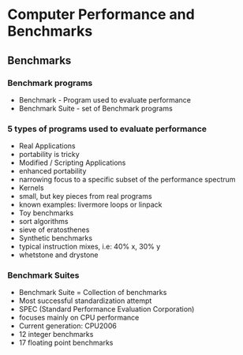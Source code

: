 # Computer Performance and Benchmarks

## Benchmarks

### Benchmark programs

* Benchmark - Program used to evaluate performance
* Benchmark Suite - set of Benchmark programs

### 5 types of programs used to evaluate performance

* Real Applications
 * portability is tricky 
* Modified / Scripting Applications
 * enhanced portability
 * narrowing focus to a specific subset of the performance spectrum
* Kernels
 * small, but key pieces from real programs
 * known examples: livermore loops or linpack
* Toy benchmarks
 * sort algorithms
 * sieve of eratosthenes
* Synthetic benchmarks
 * typical instruction mixes, i.e: 40% x, 30% y
 * whetstone and drystone
 
### Benchmark Suites

* Benchmark Suite = Collection of benchmarks
* Most successful standardization attempt
 * SPEC (Standard Performance Evaluation Corporation)
 * focuses mainly on CPU performance
* Current generation: CPU2006
 * 12 integer benchmarks
 * 17 floating point benchmarks
